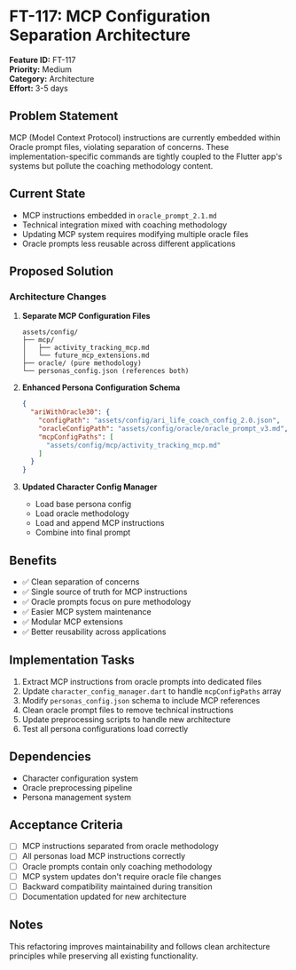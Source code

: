 # FT-117: MCP Configuration Separation Architecture

**Feature ID:** FT-117  
**Priority:** Medium  
**Category:** Architecture  
**Effort:** 3-5 days  

## Problem Statement

MCP (Model Context Protocol) instructions are currently embedded within Oracle prompt files, violating separation of concerns. These implementation-specific commands are tightly coupled to the Flutter app's systems but pollute the coaching methodology content.

## Current State

- MCP instructions embedded in `oracle_prompt_2.1.md`
- Technical integration mixed with coaching methodology
- Updating MCP system requires modifying multiple oracle files
- Oracle prompts less reusable across different applications

## Proposed Solution

### Architecture Changes

1. **Separate MCP Configuration Files**
   ```
   assets/config/
   ├── mcp/
   │   ├── activity_tracking_mcp.md
   │   └── future_mcp_extensions.md
   ├── oracle/ (pure methodology)
   └── personas_config.json (references both)
   ```

2. **Enhanced Persona Configuration Schema**
   ```json
   {
     "ariWithOracle30": {
       "configPath": "assets/config/ari_life_coach_config_2.0.json",
       "oracleConfigPath": "assets/config/oracle/oracle_prompt_v3.md",
       "mcpConfigPaths": [
         "assets/config/mcp/activity_tracking_mcp.md"
       ]
     }
   }
   ```

3. **Updated Character Config Manager**
   - Load base persona config
   - Load oracle methodology
   - Load and append MCP instructions
   - Combine into final prompt

## Benefits

- ✅ Clean separation of concerns
- ✅ Single source of truth for MCP instructions
- ✅ Oracle prompts focus on pure methodology
- ✅ Easier MCP system maintenance
- ✅ Modular MCP extensions
- ✅ Better reusability across applications

## Implementation Tasks

1. Extract MCP instructions from oracle prompts into dedicated files
2. Update `character_config_manager.dart` to handle `mcpConfigPaths` array
3. Modify `personas_config.json` schema to include MCP references
4. Clean oracle prompt files to remove technical instructions
5. Update preprocessing scripts to handle new architecture
6. Test all persona configurations load correctly

## Dependencies

- Character configuration system
- Oracle preprocessing pipeline
- Persona management system

## Acceptance Criteria

- [ ] MCP instructions separated from oracle methodology
- [ ] All personas load MCP instructions correctly
- [ ] Oracle prompts contain only coaching methodology
- [ ] MCP system updates don't require oracle file changes
- [ ] Backward compatibility maintained during transition
- [ ] Documentation updated for new architecture

## Notes

This refactoring improves maintainability and follows clean architecture principles while preserving all existing functionality.
